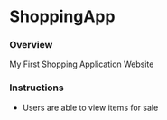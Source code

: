 # ShoppingApp

### Overview
My First Shopping Application Website

### Instructions
* Users are able to view items for sale 


